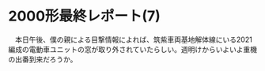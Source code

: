 # 2000形最終レポート(7)

<div class="section">　本日午後、僕の親による目撃情報によれば、筑紫車両基地解体線にいる2021編成の電動車ユニットの窓が取り外されていたらしい。週明けからいよいよ重機の出番到来だろうか。</div>